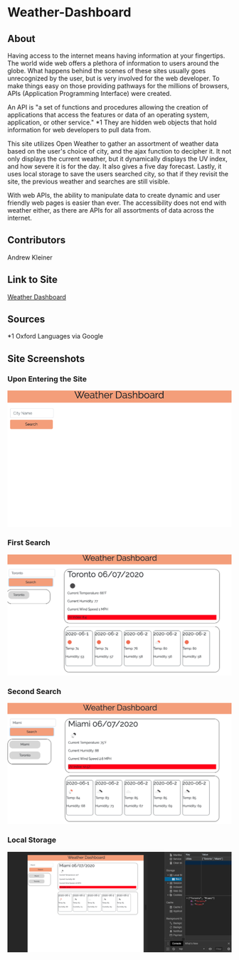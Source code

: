 # Weather-Dashboard

## About

Having access to the internet means having information at your fingertips. The world wide web offers a plethora of information to users around the globe. What happens behind the scenes of these sites usually goes unrecognized by the user, but is very involved for the web developer. To make things easy on those providing pathways for the millions of browsers, APIs (Application Programming Interface) were created.

An API is "a set of functions and procedures allowing the creation of applications that access the features or data of an operating system, application, or other service." *1 They are hidden web objects that hold information for web developers to pull data from. 

This site utilizes Open Weather to gather an assortment of weather data based on the user's choice of city, and the ajax function to decipher it. It not only displays the current weather, but it dynamically displays the UV index, and how severe it is for the day. It also gives a five day forecast. Lastly, it uses local storage to save the users searched city, so that if they revisit the site, the previous weather and searches are still visible.

With web APIs, the ability to manipulate data to create dynamic and user friendly web pages is easier than ever. The accessibility does not end with weather either, as there are APIs for all assortments of data across the internet. 

## Contributors
Andrew Kleiner

## Link to Site
[Weather Dashboard](https://akleiner26.github.io/Weather-Dashboard/)

## Sources
*1 Oxford Languages via Google

## Site Screenshots
### Upon Entering the Site
<img src = "/assets/screenshots/uponEntering.png" alt = "Screenshot of Entering the Site">

### First Search
<img src = "/assets/screenshots/afterSearch.png" alt = "Screenshot of First Search Results">

### Second Search
<img src = "/assets/screenshots/searchTwo.png" alt = "Screenshot of Second Search Results">

### Local Storage
<img src = "/assets/screenshots/localStorage.png" alt = "Screenshot of Cities being Saved in Local Storage">

